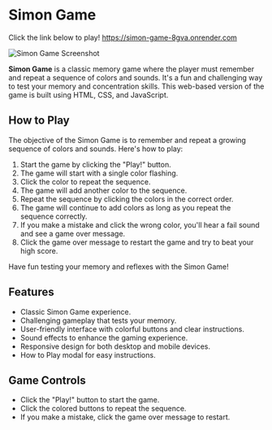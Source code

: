 # Simon Game

Click the link below to play!
https://simon-game-8gva.onrender.com

![Simon Game Screenshot](screenshot.png)

**Simon Game** is a classic memory game where the player must remember and repeat a sequence of colors and sounds. It's a fun and challenging way to test your memory and concentration skills. This web-based version of the game is built using HTML, CSS, and JavaScript.


## How to Play

The objective of the Simon Game is to remember and repeat a growing sequence of colors and sounds. Here's how to play:

1. Start the game by clicking the "Play!" button.
2. The game will start with a single color flashing.
3. Click the color to repeat the sequence.
4. The game will add another color to the sequence.
5. Repeat the sequence by clicking the colors in the correct order.
6. The game will continue to add colors as long as you repeat the sequence correctly.
7. If you make a mistake and click the wrong color, you'll hear a fail sound and see a game over message.
8. Click the game over message to restart the game and try to beat your high score.

Have fun testing your memory and reflexes with the Simon Game!

## Features

- Classic Simon Game experience.
- Challenging gameplay that tests your memory.
- User-friendly interface with colorful buttons and clear instructions.
- Sound effects to enhance the gaming experience.
- Responsive design for both desktop and mobile devices.
- How to Play modal for easy instructions.


## Game Controls

- Click the "Play!" button to start the game.
- Click the colored buttons to repeat the sequence.
- If you make a mistake, click the game over message to restart.
